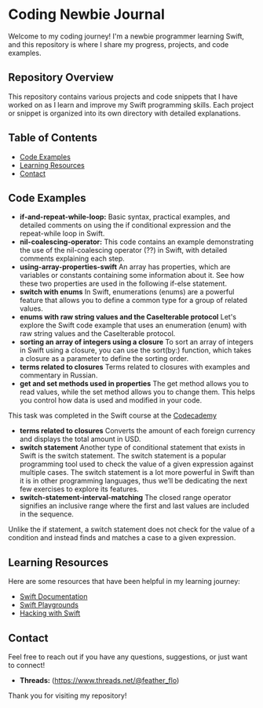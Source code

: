 # Сoding Newbie Journal

Welcome to my coding journey! I'm a newbie programmer learning Swift, and this repository is where I share my progress, projects, and code examples.

## Repository Overview

This repository contains various projects and code snippets that I have worked on as I learn and improve my Swift programming skills. Each project or snippet is organized into its own directory with detailed explanations.

## Table of Contents

- [Code Examples](#code-examples)
- [Learning Resources](#learning-resources)
- [Contact](#contact)

## Code Examples

- **if-and-repeat-while-loop:** Basic syntax, practical examples, and detailed comments on using the if conditional expression and the repeat-while loop in Swift.
- **nil-coalescing-operator:** This code contains an example demonstrating the use of the nil-coalescing operator (??) in Swift, with detailed comments explaining each step.
- **using-array-properties-swift** An array has properties, which are variables or constants containing some information about it. See how these two properties are used in the following if-else statement.
- **switch with enums** In Swift, enumerations (enums) are a powerful feature that allows you to define a common type for a group of related values.
- **enums with raw string values and the CaseIterable protocol** Let's explore the Swift code example that uses an enumeration (enum) with raw string values and the CaseIterable protocol.
- **sorting an array of integers using a closure** To sort an array of integers in Swift using a closure, you can use the sort(by:) function, which takes a closure as a parameter to define the sorting order.
- **terms related to closures** Terms related to closures with examples and commentary in Russian.
- **get and set methods used in properties** The get method allows you to read values, while the set method allows you to change them. This helps you control how data is used and modified in your code.

This task was completed in the Swift course at the [Codecademy](https://www.codecademy.com/)
- **terms related to closures** Converts the amount of each foreign currency and displays the total amount in USD.
- **switch statement** Another type of conditional statement that exists in Swift is the switch statement. The switch statement is a popular programming tool used to check the value of a given expression against multiple cases. The switch statement is a lot more powerful in Swift than it is in other programming languages, thus we’ll be dedicating the next few exercises to explore its features.
- **switch-statement-interval-matching** The closed range operator signifies an inclusive range where the first and last values are included in the sequence.

Unlike the if statement, a switch statement does not check for the value of a condition and instead finds and matches a case to a given expression.

## Learning Resources

Here are some resources that have been helpful in my learning journey:

- [Swift Documentation](https://developer.apple.com/documentation/swift)
- [Swift Playgrounds](https://www.apple.com/swift/playgrounds/)
- [Hacking with Swift](https://www.hackingwithswift.com)

## Contact

Feel free to reach out if you have any questions, suggestions, or just want to connect!

- **Threads:** (https://www.threads.net/@feather_flo)

Thank you for visiting my repository!
